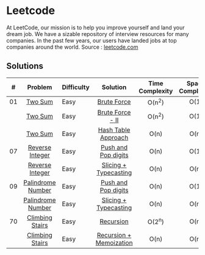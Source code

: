# Leetcode

At LeetCode, our mission is to help you improve yourself and land your dream job. We have a sizable repository of interview resources for many companies. In the past few years, our users have landed jobs at top companies around the world. 
Source : [leetcode.com](https://leetcode.com)

## Solutions

| # | Problem | Difficulty | Solution | Time Complexity | Space Complexity
---|:---:|:---|:---:|:---:|:---:
01 | [Two Sum](https://leetcode.com/problems/two-sum) | Easy | [Brute Force](./Python/Two-Sum-I.py) | O(n<sup>2</sup>) | O(1)
|| [Two Sum](https://leetcode.com/problems/two-sum) | Easy |[Brute Force - II](./Python/Two-Sum-II.py) | O(n<sup>2</sup>) | O(1)
|| [Two Sum](https://leetcode.com/problems/two-sum) | Easy |[Hash Table Approach](./Python/Two-Sum-III.py) | O(n) | O(n)
07 | [Reverse Integer](https://leetcode.com/problems/reverse-integer) | Easy | [Push and Pop digits](./Python/Reverse-Integer-I.py) | O(n) | O(1)
| | [Reverse Integer](https://leetcode.com/problems/reverse-integer) | Easy | [Slicing + Typecasting](./Python/Reverse-Integer-II.py) | O(n) | O(n)
09 | [Palindrome Number](https://leetcode.com/problems/palindrome-number) | Easy | [Push and Pop digits](./Python/Palindrome-Number-I.py) | O(n) | O(1)
| | [Palindrome Number](https://leetcode.com/problems/palindrome-number) | Easy | [Slicing + Typecasting](./Python/Palindrome-Number-II.py) | O(n) | O(n)
70 | [Climbing Stairs](https://leetcode.com/problems/climbing-stairs) | Easy | [Recursion](./Python/Climbing-Stairs-I.py) | O(2<sup>n</sup>) | O(n)
| | [Climbing Stairs](https://leetcode.com/problems/climbing-stairs) | Easy | [Recursion + Memoization](./Python/Climbing-Stairs-II.py) | O(n) | O(n)